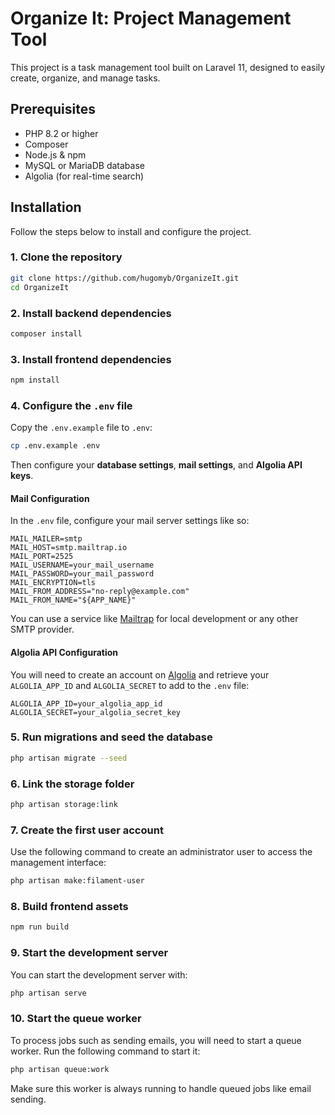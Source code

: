 # Organize It: Project Management Tool

This project is a task management tool built on Laravel 11, designed to easily create, organize, and manage tasks.

## Prerequisites

- PHP 8.2 or higher
- Composer
- Node.js & npm
- MySQL or MariaDB database
- Algolia (for real-time search)

## Installation

Follow the steps below to install and configure the project.

### 1. Clone the repository

```bash
git clone https://github.com/hugomyb/OrganizeIt.git
cd OrganizeIt
```

### 2. Install backend dependencies

```bash
composer install
```

### 3. Install frontend dependencies

```bash
npm install
```

### 4. Configure the `.env` file

Copy the `.env.example` file to `.env`:

```bash
cp .env.example .env
```

Then configure your **database settings**, **mail settings**, and **Algolia API keys**.

#### Mail Configuration

In the `.env` file, configure your mail server settings like so:

```
MAIL_MAILER=smtp
MAIL_HOST=smtp.mailtrap.io
MAIL_PORT=2525
MAIL_USERNAME=your_mail_username
MAIL_PASSWORD=your_mail_password
MAIL_ENCRYPTION=tls
MAIL_FROM_ADDRESS="no-reply@example.com"
MAIL_FROM_NAME="${APP_NAME}"
```

You can use a service like [Mailtrap](https://mailtrap.io/) for local development or any other SMTP provider.

#### Algolia API Configuration

You will need to create an account on [Algolia](https://www.algolia.com/) and retrieve your `ALGOLIA_APP_ID` and `ALGOLIA_SECRET` to add to the `.env` file:

```
ALGOLIA_APP_ID=your_algolia_app_id
ALGOLIA_SECRET=your_algolia_secret_key
```

### 5. Run migrations and seed the database

```bash
php artisan migrate --seed
```

### 6. Link the storage folder

```bash
php artisan storage:link
```

### 7. Create the first user account

Use the following command to create an administrator user to access the management interface:

```bash
php artisan make:filament-user
```

### 8. Build frontend assets

```bash
npm run build
```

### 9. Start the development server

You can start the development server with:

```bash
php artisan serve
```

### 10. Start the queue worker

To process jobs such as sending emails, you will need to start a queue worker. Run the following command to start it:

```bash
php artisan queue:work
```

Make sure this worker is always running to handle queued jobs like email sending.
